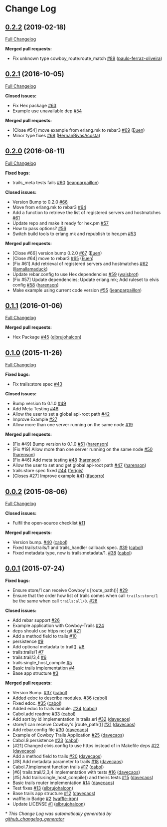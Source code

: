 # Change Log

## [0.2.2](https://github.com/inaka/cowboy-trails/tree/0.2.2) (2019-02-18)
[Full Changelog](https://github.com/inaka/cowboy-trails/compare/0.2.1...0.2.2)

**Merged pull requests:**

- Fix unknown type cowboy_route:route_match [\#89](https://github.com/inaka/cowboy-trails/pull/89) ([paulo-ferraz-oliveira](https://github.com/paulo-ferraz-oliveira))

## [0.2.1](https://github.com/inaka/cowboy-trails/tree/0.2.1) (2016-10-05)
[Full Changelog](https://github.com/inaka/cowboy-trails/compare/0.2.0...0.2.1)

**Closed issues:**

- Fix Hex package [\#63](https://github.com/inaka/cowboy-trails/issues/63)
- Example use unavailable dep [\#54](https://github.com/inaka/cowboy-trails/issues/54)

**Merged pull requests:**

- \[Close \#54\] move example from erlang.mk to rebar3 [\#69](https://github.com/inaka/cowboy-trails/pull/69) ([Euen](https://github.com/Euen))
- Minor type fixes [\#68](https://github.com/inaka/cowboy-trails/pull/68) ([HernanRivasAcosta](https://github.com/HernanRivasAcosta))

## [0.2.0](https://github.com/inaka/cowboy-trails/tree/0.2.0) (2016-08-11)
[Full Changelog](https://github.com/inaka/cowboy-trails/compare/0.1.1...0.2.0)

**Fixed bugs:**

- trails\_meta tests fails [\#60](https://github.com/inaka/cowboy-trails/pull/60) ([jeanparpaillon](https://github.com/jeanparpaillon))

**Closed issues:**

- Version Bump to 0.2.0 [\#66](https://github.com/inaka/cowboy-trails/issues/66)
- Move from erlang.mk to rebar3 [\#64](https://github.com/inaka/cowboy-trails/issues/64)
- Add a function to retrieve the list of registered servers and hostmatches [\#61](https://github.com/inaka/cowboy-trails/issues/61)
- Update repo and make it ready for hex.pm [\#57](https://github.com/inaka/cowboy-trails/issues/57)
- How to pass options? [\#56](https://github.com/inaka/cowboy-trails/issues/56)
- Switch build tools to erlang.mk and republish to hex.pm [\#53](https://github.com/inaka/cowboy-trails/issues/53)

**Merged pull requests:**

- \[Close \#66\] version bump 0.2.0 [\#67](https://github.com/inaka/cowboy-trails/pull/67) ([Euen](https://github.com/Euen))
- \[Close \#64\] move to rebar3 [\#65](https://github.com/inaka/cowboy-trails/pull/65) ([Euen](https://github.com/Euen))
- \[Fix \#61\] Add retrieval of registered servers and hostmatches [\#62](https://github.com/inaka/cowboy-trails/pull/62) ([llamallamaduck](https://github.com/llamallamaduck))
- Update rebar.config to use Hex dependencies [\#59](https://github.com/inaka/cowboy-trails/pull/59) ([waisbrot](https://github.com/waisbrot))
- \[Fix \#57\] Update dependencies; Update erlang.mk; Add ruleset to elvis config [\#58](https://github.com/inaka/cowboy-trails/pull/58) ([harenson](https://github.com/harenson))
- Make example using current code version [\#55](https://github.com/inaka/cowboy-trails/pull/55) ([jeanparpaillon](https://github.com/jeanparpaillon))

## [0.1.1](https://github.com/inaka/cowboy-trails/tree/0.1.1) (2016-01-06)
[Full Changelog](https://github.com/inaka/cowboy-trails/compare/0.1.0...0.1.1)

**Merged pull requests:**

- Hex Package [\#45](https://github.com/inaka/cowboy-trails/pull/45) ([elbrujohalcon](https://github.com/elbrujohalcon))

## [0.1.0](https://github.com/inaka/cowboy-trails/tree/0.1.0) (2015-11-26)
[Full Changelog](https://github.com/inaka/cowboy-trails/compare/0.0.2...0.1.0)

**Fixed bugs:**

- Fix trails:store spec [\#43](https://github.com/inaka/cowboy-trails/issues/43)

**Closed issues:**

- Bump version to 0.1.0 [\#49](https://github.com/inaka/cowboy-trails/issues/49)
- Add Meta Testing [\#46](https://github.com/inaka/cowboy-trails/issues/46)
- Allow the user to set a global api-root path [\#42](https://github.com/inaka/cowboy-trails/issues/42)
- Improve Example [\#27](https://github.com/inaka/cowboy-trails/issues/27)
- Allow more than one server running on the same node [\#19](https://github.com/inaka/cowboy-trails/issues/19)

**Merged pull requests:**

- \[Fix \#49\] Bump version to 0.1.0 [\#51](https://github.com/inaka/cowboy-trails/pull/51) ([harenson](https://github.com/harenson))
- \[Fix \#19\] Allow more than one server running on the same node [\#50](https://github.com/inaka/cowboy-trails/pull/50) ([harenson](https://github.com/harenson))
- \[Fix \#46\] Add meta testing [\#48](https://github.com/inaka/cowboy-trails/pull/48) ([harenson](https://github.com/harenson))
- Allow the user to set and get global api-root path [\#47](https://github.com/inaka/cowboy-trails/pull/47) ([harenson](https://github.com/harenson))
- trails:store spec fixed [\#44](https://github.com/inaka/cowboy-trails/pull/44) ([ferigis](https://github.com/ferigis))
- \[Closes \#27\] Improve example [\#41](https://github.com/inaka/cowboy-trails/pull/41) ([jfacorro](https://github.com/jfacorro))

## [0.0.2](https://github.com/inaka/cowboy-trails/tree/0.0.2) (2015-08-06)
[Full Changelog](https://github.com/inaka/cowboy-trails/compare/0.0.1...0.0.2)

**Closed issues:**

- Fulfil the open-source checklist [\#11](https://github.com/inaka/cowboy-trails/issues/11)

**Merged pull requests:**

- Version bump. [\#40](https://github.com/inaka/cowboy-trails/pull/40) ([cabol](https://github.com/cabol))
- Fixed trails:trails/1 and trails\_handler callback spec. [\#39](https://github.com/inaka/cowboy-trails/pull/39) ([cabol](https://github.com/cabol))
- Fixed metadata type, now is trails:metadata/1. [\#38](https://github.com/inaka/cowboy-trails/pull/38) ([cabol](https://github.com/cabol))

## [0.0.1](https://github.com/inaka/cowboy-trails/tree/0.0.1) (2015-07-24)
**Fixed bugs:**

- Ensure store/1 can receive Cowboy's  \[route\_path\(\)\] [\#29](https://github.com/inaka/cowboy-trails/issues/29)
- Ensure that the order how list of trails comes when call `trails:store/1` be the same when call `trails:all/0`. [\#28](https://github.com/inaka/cowboy-trails/issues/28)

**Closed issues:**

- Add rebar support [\#26](https://github.com/inaka/cowboy-trails/issues/26)
- Example application with Cowboy-Trails [\#24](https://github.com/inaka/cowboy-trails/issues/24)
- deps should use https not git [\#21](https://github.com/inaka/cowboy-trails/issues/21)
- Add a method field to trails [\#10](https://github.com/inaka/cowboy-trails/issues/10)
- persistence [\#9](https://github.com/inaka/cowboy-trails/issues/9)
- Add optional metadata to trail\(\). [\#8](https://github.com/inaka/cowboy-trails/issues/8)
- trails:trails/1 [\#7](https://github.com/inaka/cowboy-trails/issues/7)
- trails:trail/3,4 [\#6](https://github.com/inaka/cowboy-trails/issues/6)
- trails:single\_host\_compile [\#5](https://github.com/inaka/cowboy-trails/issues/5)
- Basic trails implementation [\#4](https://github.com/inaka/cowboy-trails/issues/4)
- Base app structure [\#3](https://github.com/inaka/cowboy-trails/issues/3)

**Merged pull requests:**

- Version Bump. [\#37](https://github.com/inaka/cowboy-trails/pull/37) ([cabol](https://github.com/cabol))
- Added edoc to describe modules. [\#36](https://github.com/inaka/cowboy-trails/pull/36) ([cabol](https://github.com/cabol))
- Fixed edoc. [\#35](https://github.com/inaka/cowboy-trails/pull/35) ([cabol](https://github.com/cabol))
- Added edoc to trails module. [\#34](https://github.com/inaka/cowboy-trails/pull/34) ([cabol](https://github.com/cabol))
- Cabol.add readme [\#33](https://github.com/inaka/cowboy-trails/pull/33) ([cabol](https://github.com/cabol))
- Add sort by id implementation in trails.erl [\#32](https://github.com/inaka/cowboy-trails/pull/32) ([davecaos](https://github.com/davecaos))
-  store/1 can receive Cowboy's \[route\_path\(\)\]  [\#31](https://github.com/inaka/cowboy-trails/pull/31) ([davecaos](https://github.com/davecaos))
- Add rebar.config file [\#30](https://github.com/inaka/cowboy-trails/pull/30) ([davecaos](https://github.com/davecaos))
- Example of Cowboy Trails Application [\#25](https://github.com/inaka/cowboy-trails/pull/25) ([davecaos](https://github.com/davecaos))
- Cabol.9.persistence [\#23](https://github.com/inaka/cowboy-trails/pull/23) ([cabol](https://github.com/cabol))
- \[\#21\] Changed elvis.config to use https instead of  in Makefile deps [\#22](https://github.com/inaka/cowboy-trails/pull/22) ([davecaos](https://github.com/davecaos))
- Add a method field to trails [\#20](https://github.com/inaka/cowboy-trails/pull/20) ([davecaos](https://github.com/davecaos))
- \[\#8\] Add metadata parameter to trails [\#18](https://github.com/inaka/cowboy-trails/pull/18) ([davecaos](https://github.com/davecaos))
- Cabol.7.implement function trails [\#17](https://github.com/inaka/cowboy-trails/pull/17) ([cabol](https://github.com/cabol))
- \[\#6\] trails:trail/2,3,4 implementation with tests [\#16](https://github.com/inaka/cowboy-trails/pull/16) ([davecaos](https://github.com/davecaos))
- \[\#5\] Add trails:single\_host\_compile\(\) and theirs tests [\#15](https://github.com/inaka/cowboy-trails/pull/15) ([davecaos](https://github.com/davecaos))
- Basic trails router implementation [\#14](https://github.com/inaka/cowboy-trails/pull/14) ([davecaos](https://github.com/davecaos))
- Test fixes [\#13](https://github.com/inaka/cowboy-trails/pull/13) ([elbrujohalcon](https://github.com/elbrujohalcon))
- Base trails app structure [\#12](https://github.com/inaka/cowboy-trails/pull/12) ([davecaos](https://github.com/davecaos))
- waffle.io Badge [\#2](https://github.com/inaka/cowboy-trails/pull/2) ([waffle-iron](https://github.com/waffle-iron))
- Update LICENSE [\#1](https://github.com/inaka/cowboy-trails/pull/1) ([elbrujohalcon](https://github.com/elbrujohalcon))



\* *This Change Log was automatically generated by [github_changelog_generator](https://github.com/skywinder/Github-Changelog-Generator)*